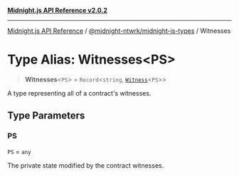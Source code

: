 [**Midnight.js API Reference v2.0.2**](../../../README.md)

***

[Midnight.js API Reference](../../../packages.md) / [@midnight-ntwrk/midnight-js-types](../README.md) / Witnesses

# Type Alias: Witnesses\<PS\>

> **Witnesses**\<`PS`\> = `Record`\<`string`, [`Witness`](Witness.md)\<`PS`\>\>

A type representing all of a contract's witnesses.

## Type Parameters

### PS

`PS` = `any`

The private state modified by the contract witnesses.
